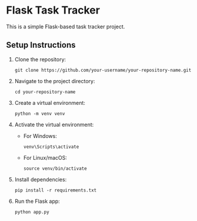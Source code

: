 # Flask Task Tracker

This is a simple Flask-based task tracker project.

## Setup Instructions

1. Clone the repository:
   ```
   git clone https://github.com/your-username/your-repository-name.git
   ```

2. Navigate to the project directory:
   ```
   cd your-repository-name
   ```

3. Create a virtual environment:
   ```
   python -m venv venv
   ```

4. Activate the virtual environment:
   - For Windows:
      ```
      venv\Scripts\activate
      ```
   - For Linux/macOS:
      ```
      source venv/bin/activate
      ```

5. Install dependencies:
   ```
   pip install -r requirements.txt
   ```

6. Run the Flask app:
   ```
   python app.py
   ```

